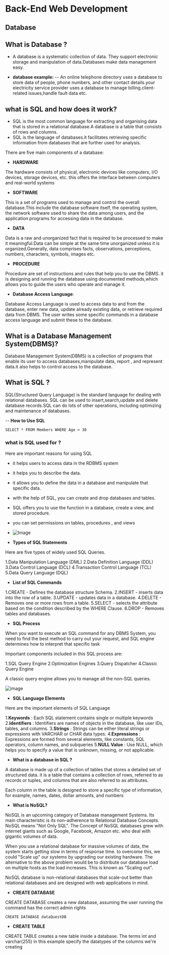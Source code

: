 # Back-End Web Development

## Database

## What is Database ?

- A database is a systematic collection of data. They support electronic storage and manipulation of data.Databases make data management easy.

- **database example:** -- An online telephone directory uses a database to store data of people, phone numbers, and other contact details.your electricity service provider uses a database to manage billing.client-related issues,handle fault data etc.

## what is SQL and how does it work?

- SQL is the most common language for extracting and organising data that is stored in a relational database.A database is a table that consists of rows and columns.
- SQL is the language of databases.it facilitates retrieving specific information from databases that are further used for analysis.

There are five main components of a database:

- **HARDWARE**

The hardware consists of physical, electronic devices like computers, I/O devices, storage devices, etc. this offers the interface between computers and real-world systems

- **SOFTWARE**

This is a set of programs used to manage and control the overall database.This include the database software itself, the operating system, the network software used to share the data among users, and the application programs for accessing data in the database.

- **DATA**

Data is a raw and unorganized fact that is required to be processed to make it meaningful.Data can be simple at the same time unorganized unless it is organized.Generally, data comprises facts, observations, perceptions, numbers, characters, symbols, images etc.

- **PROCEDURE**

Procedure are set of instructions and rules that help you to use the DBMS. it is designing and running the database using documented methods,which allows you to guide the users who operate and manage it.

- **Database Access Language**:

Database Access Language is used to access data to and from the database, enter new data, update already existing data, or retrieve required data from DBMS. The user writes some specific commands in a database access language and submit these to the database.

## What is a Database Management System(DBMS)?

Database Management System(DBMS) is a collection of programs that enable its user to access databases,manipulate data, report , and represent data.it also helps to control access to the database.

## What is SQL ?

SQL(Structured Query Language) is the standard language for dealing with relational databases. SQL can be used to insert,search,update and delete database records.SQL can do lots of other operations, including optimizing and maintenance of databases.

-- **How to Use SQL**

```SELECT * FROM Members WHERE Age > 30```

### what is SQL used for ?

Here are important reasons for using SQL

- it helps users to access data in the RDBMS system
- it helps you to describe the data.
- it allows you to define the data in a database and manipulate that specific data.
- with the help of SQL, you can create and drop databases and tables.
- SQL offers you to use the function in a database, create a view, and stored procedure.
- you can set permissions on tables, procedures , and views

- ![Image](SQL.png)

- **Types of SQL Statements**

Here are five types of widely used SQL Queries.

1.Data Manipulation Language (DML)
2.Data Definition Language (DDL)
3.Data Control Language (DCL)
4.Transaction Control Language (TCL)
5.Data Query Language (DQL)

- **List of SQL Commands**

1.CREATE - Defines the database structure Schema.
2.INSERT - inserts data into the row of a table.
3.UPDATE - updates data in a database.
4.DELETE - Removes one or more rows from a table.
5.SELECT - selects the attribute based on the condition described by the WHERE Clause.
6.DROP   - Removes tables and databases.

- **SQL Process**

When you want to execute an SQL command for any DBMS System, you need to find the best method to carry out your request, and SQL engine determines how to interpret that specific task

Important components included in this SQL process are:

1.SQL Query Engine
2.Optimization Engines
3.Query Dispatcher
4.Classic Query Engine

A classic query engine allows you to manage all the non-SQL queries.

![image](SQL-2.png)

- **SQL Language Elements**

Here are the important elements of SQL Language

1.**Keywords**     : Each SQL statement contains single or multiple keywords
2.**Identifiers**  : Identifiers are names of objects in the database, like user IDs, tables, and columns.
3.**Strings**      : Strings can be either literal strings or expressions with VARCHAR or CHAR data types.
4.**Expressions**  : Expressions are formed from several elements, like constants, SQL operators, column names, and subqueries
5.**NULL Value**   : Use NULL, which helps you to specify a value that is unknown, missing, or not applicable.

- **What is a database in SQL ?**

A database is made up of a collection of tables that stores a detailed set of structured data. it is a table that contains a collection of rows, referred to as records or tuples, and columns that are also referred to as attributes.

Each column in the table is designed to store a specific type of information, for example, names, dates, dollar amounts, and numbers

- **What is NoSQL?**

NoSQL is an upcoming category of Database management Systems. Its main characteristic is its non-adherence to Relational Database Concepts. NoSQL means "Not Only SQL". The Concept of NoSQL databases grew with internet giants such as Google, Facebook, Amazon etc. who deal with gigantic volumes of data.

When you use a relational database for massive volumes of data, the system starts getting slow in terms of response time. to overcome this, we could "Scale up" our systems by upgrading our existing hardware. The alternative to the above problem would be to distribute our database load on multiple hosts as the load increases. This is known as "Scaling out".

NoSQL database is non-relational databases that scale-out better than relational databases and are designed with web applications in mind.

- **CREATE DATABASE**

CREATE DATABASE creates a new database, assuming the user running the command has the correct admin rights

```CREATE DATABASE dataQuestDB```

- **CREATE TABLE**

CREATE TABLE creates a new table inside a database. The terms int and varchar(255) in this example specify the datatypes of the columns we're creating
